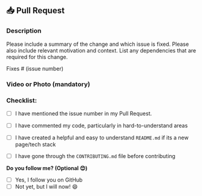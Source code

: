 ## 📥 Pull Request

### Description
Please include a summary of the change and which issue is fixed. Please also include relevant motivation and context. List any dependencies that are required for this change.

Fixes # (issue number)

### Video or Photo (mandatory)
<!--Please try to attach the working video of your new deployed project here -->

### Checklist:

- [ ] I have mentioned the issue number in my Pull Request.
- [ ] I have commented my code, particularly in hard-to-understand areas
- [ ] I have created a helpful and easy to understand `README.md` if its a new page/tech stack
- [ ] I have gone through the `CONTRIBUTING.md` file before contributing


**Do you follow me? (Optional 😊)** 
<!-- Just for fun and connection! -->

- [ ] Yes, I follow you on GitHub  
- [ ] Not yet, but I will now! 😄
